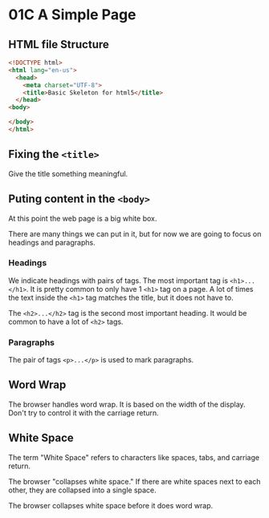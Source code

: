 # 01C A Simple Page

## HTML file Structure

```html
<!DOCTYPE html>
<html lang="en-us">
  <head>
    <meta charset="UTF-8">
    <title>Basic Skeleton for html5</title>
  </head>
<body>

</body>
</html>
```
## Fixing the ```<title>```

Give the title something meaningful.

## Puting content in the ```<body>```

At this point the web page is a big white box.

There are many things we can put in it, but for now we are going to focus on headings and paragraphs.

### Headings

We indicate headings with pairs of tags.  The most important tag is ```<h1>...</h1>```. It is pretty common to only have 1 ```<h1>``` tag on a page.  A lot of times the text inside the ```<h1>``` tag matches the title, but it does not have to.

The ```<h2>...</h2>``` tag is the second most important heading.  It would be common to have a lot of ```<h2>``` tags.

### Paragraphs

The pair of tags ```<p>...</p>``` is used to mark paragraphs.

## Word Wrap

The browser handles word wrap.  It is based on the width of the display.  Don't try to control it with the carriage return.

## White Space

The term "White Space" refers to characters like spaces, tabs, and carriage return.  

The browser "collapses white space."  If there are white spaces next to each other, they are collapsed into a single space.

The browser collapses white space before it does word wrap.